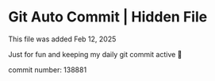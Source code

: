 # Git Auto Commit | Hidden File

This file was added Feb 12, 2025

Just for fun and keeping my daily git commit active 🤪

commit number: 138881
